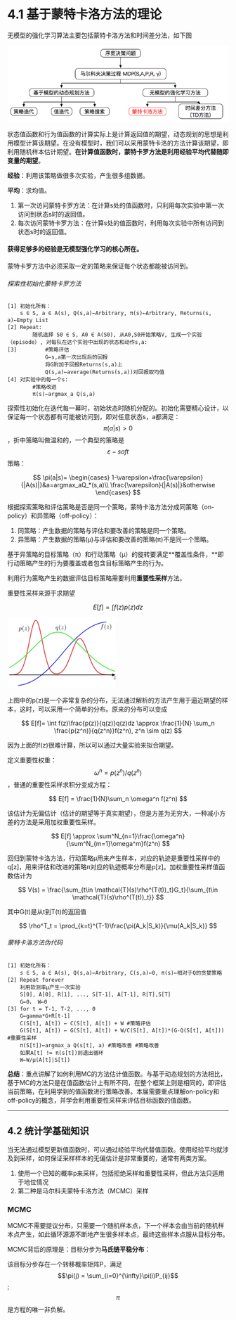 # 4.1 基于蒙特卡洛方法的理论

无模型的强化学习算法主要包括蒙特卡洛方法和时间差分法，如下图

![](/assets/srqcqhxx_4_1.png)

状态值函数和行为值函数的计算实际上是计算返回值的期望，动态规划的思想是利用模型计算该期望。在没有模型时，我们可以采用蒙特卡洛的方法计算该期望，即利用随机样本估计期望。**在计算值函数时，蒙特卡罗方法是利用经验平均代替随即变量的期望**。

**经验**：利用该策略做很多次实验，产生很多组数据。

**平均**：求均值。

1. 第一次访问蒙特卡罗方法：在计算s处的值函数时，只利用每次实验中第一次访问到状态s时的返回值。
2. 每次访问蒙特卡罗方法：在计算s处的值函数时，利用每次实验中所有访问到状态s时的返回值。

#### 获得足够多的经验是无模型强化学习的核心所在。

蒙特卡罗方法中必须采取一定的策略来保证每个状态都能被访问到。

###### 探索性初始化蒙特卡罗方法

```
[1] 初始化所有：
    s ∈ S, a ∈ A(s), Q(s,a)←Arbitrary, π(s)←Arbitrary, Returns(s, a)←Empty List
[2] Repeat:
        随机选择 S0 ∈ S, A0 ∈ A(S0), 从A0,S0开始策略V, 生成一个实验（episode）, 对每队在这个实验中出现的状态和动作s,a:
[3]         #策略评估
            G←s,a第一次出现后的回报
            将G附加于回报Returns(s,a)上
            Q(s,a)←average(Returns(s,a))对回报取均值
[4] 对实验中的每一个s:
        #策略改进
        π(s)←argmax_a Q(s,a)
```

探索性初始化在迭代每一幕时，初始状态时随机分配的。初始化需要精心设计，以保证每一个状态都有可能被访问到，即对任意状态s，a都满足：$$\pi(a|s) > 0$$，折中策略叫做温和的，一个典型的策略是$$\varepsilon-soft$$策略：


$$
\pi(a|s)=
\begin{cases}
1-\varepsilon+\frac{\varepsilon}{|A(s)|}&a=argmax_aQ_*(s,a)\\
\frac{\varepsilon}{|A(s)|}&otherwise
\end{cases}
$$


根据探索策略和评估策略是否是同一个策略，蒙特卡洛方法分成同策略（on-policy）和异策略（off-policy）：

1. 同策略：产生数据的策略与评估和要改善的策略是同一个策略。
2. 异策略：产生数据的策略\(μ\)与评估和要改善的策略\(π\)不是同一个策略。

基于异策略的目标策略（π）和行动策略（μ）的旋转要满足**覆盖性条件，**即行动策略产生的行为要覆盖或者包含目标策略产生的行为。

利用行为策略产生的数据评估目标策略需要利用**重要性采样**方法。

重要性采样来源于求期望


$$
E[f] = \int f(z)p(z)dz
$$


![](/assets/srqcqhxx_4_2.png)

上图中的p\(z\)是一个非常复杂的分布，无法通过解析的方法产生用于逼近期望的样本，这时，可以采用一个简单的分布。原来的分布可以变成


$$
E[f]= \int f(z)\frac{p(z)}{q(z)}q(z)dz \approx \frac{1}{N} \sum_n \frac{p(z^n)}{q(z^n)}f(z^n), z^n \sim q(z)
$$


因为上面的f\(z\)很难计算，所以可以通过大量实验来拟合期望。

定义重要性权重：$$\omega^n = p(z^n)/q(z^n)$$，普通的重要性采样求积分变成方程：


$$
E[f] = \frac{1}{N}\sum_n \omega^n f(z^n)
$$


该估计为无偏估计（估计的期望等于真实期望），但是方差为无穷大，一种减小方差的方法是采用加权重要性采样。


$$
E[f] \approx \sum^N_{n=1}\frac{\omega^n}{\sum^N_{m=1}\omega^m}f(z^n)
$$


回归到蒙特卡洛方法，行动策略μ用来产生样本，对应的轨迹是重要性采样中的q\[z\]，用来评估和改进的策略π对应的轨迹概率分布是p\[z\]。加权重要性采样值函数估计为


$$
V(s) = \frac{\sum_{t\in \mathcal{T}(s)\rho^(T(t))_t}G_t}{\sum_{t\in \mathcal{T}(s)\rho^(T(t))_t}}
$$


其中G\(t\)是从t到T\(t\)的返回值


$$
\rho^T_t = \prod_{k=t}^{T-1}\frac{\pi(A_k|S_k)}{\mu(A_k|S_k)}
$$


###### 蒙特卡洛方法伪代码

```
[1] 初始化所有：
    s ∈ S, a ∈ A(s), Q(s,a)←Arbitrary, C(s,a)←0, π(s)←相对于Q的贪婪策略
[2] Repeat forever
    利用软测率μ产生一次实验
    S[0], A[0], R[1], ..., S[T-1], A[T-1], R[T],S[T]
    G←0， W←0
[3] for t = T-1, T-2, ..., 0
    G←gamma*G+R[t-1]
    C(S[t], A[t]) ← C(S[t], A[t]) + W #策略评估
    G(S[t], A[t]) ← G(S[t], A[t]) + W/C(S[t], A[t])*(G-Q(S[t], A[t])) #重要性采样
    π(S[t])←argmax_a Q(s[t], a) #策略改善 #策略改善
    如果A[t] != π(s[t])则退出循环
    W←W/μ(A[t]|S[t])
```

**总结**：重点讲解了如何利用MC的方法估计值函数。与基于动态规划的方法相比，基于MC的方法只是在值函数估计上有所不同，在整个框架上则是相同的，即评估当前策略，在利用学到的值函数进行策略改善。本届需要重点理解on-policy和off-policy的概念，并学会利用重要性采样来评估目标函数的值函数。

---

## 4.2 统计学基础知识

当无法通过模型更新值函数时，可以通过经验平均代替值函数。使用经验平均就涉及到采样，如何保证采样样本的无偏估计是非常重要的，通常有两类方案。

1. 使用一个已知的概率p来采样，包括拒绝采样和重要性采样，但此方法只适用于地位情况
2. 第二种是马尔科夫蒙特卡洛方法（MCMC）采样

### MCMC

MCMC不需要提议分布，只需要一个随机样本点，下一个样本会由当前的随机样本点产生，如此循环源源不断地产生很多样本点，最终这些样本点服从目标分布。

MCMC背后的原理是：目标分步为**马氏链平稳分布**：

该目标分步存在一个转移概率矩阵P，满足$$\pi(j) = \sum_{i=0}^{\infty}\pi(i)P_{ij}$$; $$\pi$$是方程的唯一非负解。



